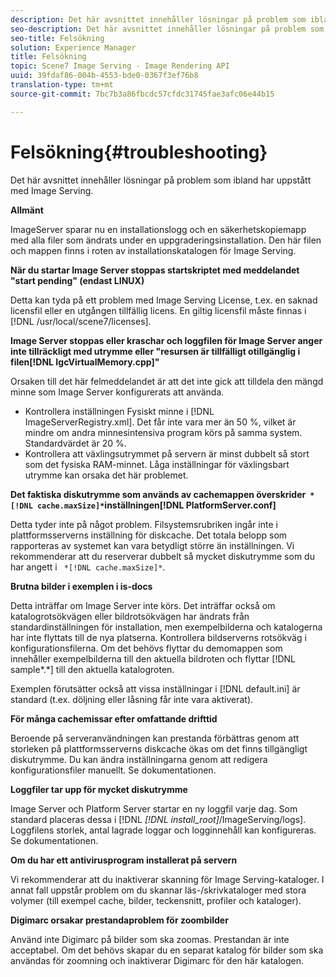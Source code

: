 ```yaml
---
description: Det här avsnittet innehåller lösningar på problem som ibland har uppstått med Image Serving.
seo-description: Det här avsnittet innehåller lösningar på problem som ibland har uppstått med Image Serving.
seo-title: Felsökning
solution: Experience Manager
title: Felsökning
topic: Scene7 Image Serving - Image Rendering API
uuid: 39fdaf86-004b-4553-bde0-0367f3ef76b8
translation-type: tm+mt
source-git-commit: 7bc7b3a86fbcdc57cfdc31745fae3afc06e44b15

---
```



# Felsökning{#troubleshooting}

Det här avsnittet innehåller lösningar på problem som ibland har uppstått med Image Serving.

**Allmänt**

ImageServer sparar nu en installationslogg och en säkerhetskopiemapp med alla filer som ändrats under en uppgraderingsinstallation. Den här filen och mappen finns i roten av installationskatalogen för Image Serving.

**När du startar Image Server stoppas startskriptet med meddelandet &quot;start pending&quot; (endast LINUX)**

Detta kan tyda på ett problem med Image Serving License, t.ex. en saknad licensfil eller en utgången tillfällig licens. En giltig licensfil måste finnas i [!DNL /usr/local/scene7/licenses].

**Image Server stoppas eller kraschar och loggfilen för Image Server anger inte tillräckligt med utrymme eller &quot;resursen är tillfälligt otillgänglig i filen[!DNL IgcVirtualMemory.cpp]&quot;**

Orsaken till det här felmeddelandet är att det inte gick att tilldela den mängd minne som Image Server konfigurerats att använda.

* Kontrollera inställningen Fysiskt minne i [!DNL ImageServerRegistry.xml]. Det får inte vara mer än 50 %, vilket är mindre om andra minnesintensiva program körs på samma system. Standardvärdet är 20 %.
* Kontrollera att växlingsutrymmet på servern är minst dubbelt så stort som det fysiska RAM-minnet. Låga inställningar för växlingsbart utrymme kan orsaka det här problemet.

**Det faktiska diskutrymme som används av cachemappen överskrider` *[!DNL cache.maxSize]*`inställningen[!DNL PlatformServer.conf]**

Detta tyder inte på något problem. Filsystemsrubriken ingår inte i plattformsserverns inställning för diskcache. Det totala belopp som rapporteras av systemet kan vara betydligt större än inställningen. Vi rekommenderar att du reserverar dubbelt så mycket diskutrymme som du har angett i ` *[!DNL cache.maxSize]*`.

**Brutna bilder i exemplen i is-docs**

Detta inträffar om Image Server inte körs. Det inträffar också om katalogrotsökvägen eller bildrotsökvägen har ändrats från standardinställningen för installation, men exempelbilderna och katalogerna har inte flyttats till de nya platserna. Kontrollera bildserverns rotsökväg i konfigurationsfilerna. Om det behövs flyttar du demomappen som innehåller exempelbilderna till den aktuella bildroten och flyttar [!DNL sample*.*] till den aktuella katalogroten.

Exemplen förutsätter också att vissa inställningar i [!DNL default.ini] är standard (t.ex. döljning eller låsning får inte vara aktiverat).

**För många cachemissar efter omfattande drifttid**

Beroende på serveranvändningen kan prestanda förbättras genom att storleken på plattformsserverns diskcache ökas om det finns tillgängligt diskutrymme. Du kan ändra inställningarna genom att redigera konfigurationsfiler manuellt. Se dokumentationen.

**Loggfiler tar upp för mycket diskutrymme**

Image Server och Platform Server startar en ny loggfil varje dag. Som standard placeras dessa i [!DNL *[!DNL install_root]*/ImageServing/logs]. Loggfilens storlek, antal lagrade loggar och logginnehåll kan konfigureras. Se dokumentationen.

**Om du har ett antivirusprogram installerat på servern**

Vi rekommenderar att du inaktiverar skanning för Image Serving-kataloger. I annat fall uppstår problem om du skannar läs-/skrivkataloger med stora volymer (till exempel cache, bilder, teckensnitt, profiler och kataloger).

**Digimarc orsakar prestandaproblem för zoombilder**

Använd inte Digimarc på bilder som ska zoomas. Prestandan är inte acceptabel. Om det behövs skapar du en separat katalog för bilder som ska användas för zoomning och inaktiverar Digimarc för den här katalogen.

